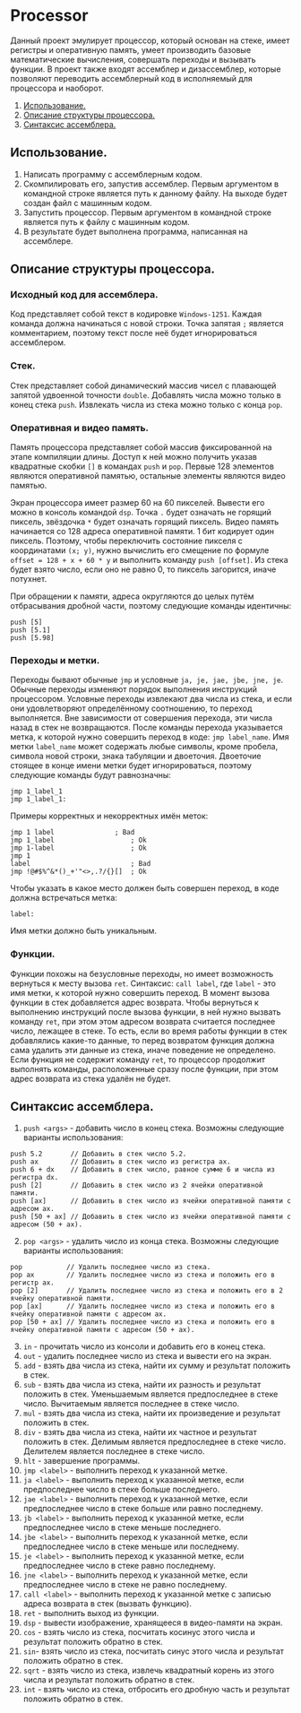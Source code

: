 ﻿# Processor
Данный проект эмулирует процессор, который основан на стеке, имеет регистры и оперативную память,
 умеет производить базовые математические вычисления, совершать переходы и вызывать функции. В проект также входят ассемблер и дизассемблер,
 которые позволяют переводить ассемблерный код в исполняемый для процессора и наоборот.

1. [Использование.](#использование)
2. [Описание структуры процессора.](#описание-структуры-процессора)
3. [Синтаксис ассемблера.](#синтаксис-ассемблера)

## Использование.

1. Написать программу с ассемблерным кодом.
2. Скомпилировать его, запустив ассемблер. Первым аргументом в командной строке является путь к данному файлу. На выходе будет создан файл с машинным кодом.
3. Запустить процессор. Первым аргументом в командной строке является путь к файлу с машинным кодом.
4. В результате будет выполнена программа, написанная на ассемблере.

## Описание структуры процессора.

### Исходный код для ассемблера.
Код представляет собой текст в кодировке `Windows-1251`. Каждая команда должна начинаться с новой строки. Точка запятая `;` является комментарием, поэтому текст 
после неё будет игнорироваться ассемблером.

### Стек.
Стек представляет собой динамический массив чисел с плавающей запятой удвоенной точности `double`.
Добавлять числа можно только в конец стека `push`. Извлекать числа из стека можно только с конца `pop`.

### Оперативная и видео память.
Память процессора представляет собой массив фиксированной на этапе компиляции длины. Доступ к ней можно получить указав квадратные скобки `[]` в командах `push` и `pop`.
Первые 128 элементов являются оперативной памятью, остальные элементы являются видео памятью.

Экран процессора имеет размер 60 на 60 пикселей. Вывести его можно в консоль командой `dsp`. Точка 
`.` будет означать не горящий пиксель, звёздочка `*` будет означать горящий пиксель.
Видео память начинается со 128 адреса оперативной памяти. 1 бит кодирует один пиксель. Поэтому, чтобы переключить состояние пикселя с координатами `(x; y)`, 
нужно вычислить его смещение по формуле `offset = 128 + x + 60 * y` и выполнить команду `push [offset]`. Из стека будет взято число, если оно не равно 0, то пиксель загорится, иначе потухнет.

При обращении к памяти, адреса округляются до целых путём отбрасывания дробной части, поэтому следующие команды идентичны:
```
push [5]
push [5.1]
push [5.98]
```

### Переходы и метки.
Переходы бывают обычные `jmp` и условные `ja, je, jae, jbe, jne, je`. Обычные переходы изменяют порядок выполнения инструкций процессором. Условные переходы извлекают два числа из стека,
 и если они удовлетворяют определённому соотношению, то переход выполняется. Вне зависимости от совершения перехода, эти числа назад в стек не возвращаются. 
После команды перехода указывается метка, к которой нужно совершить переход в коде: `jmp label_name`. Имя метки `label_name` может содержать любые символы, кроме пробела,
 символа новой строки, знака табуляции и двоеточия. Двоеточие стоящее в конце имени метки будет игнорироваться, поэтому следующие команды будут равнозначны:
```
jmp 1_label_1
jmp 1_label_1:
```

Примеры корректных и некорректных имён меток:
```
jmp 1 label	              ; Bad
jmp 1_label                   ; Ok
jmp 1-label                   ; Ok
jmp 1
label                         ; Bad
jmp !@#$%^&*()_+'"<>,.?/{}[]  ; Ok
```

Чтобы указать в какое место должен быть совершен переход, в коде должна встречаться метка:
```
label:
```
Имя метки должно быть уникальным.

### Функции.
Функции похожы на безусловные переходы, но имеет возможность вернуться к месту вызова `ret`. Синтаксис: `call label`, где `label` - это имя метки, к которой нужно совершить переход.
В момент вызова функции в стек добавляется адрес возврата.
Чтобы вернуться к выполнению инструкций после вызова функции, в ней нужно вызвать команду `ret`, при этом этом адресом возврата считается последнее число, лежащее в стеке. 
То есть, если во время работы функции в стек добавлялись какие-то данные, то перед возвратом функция должна сама удалить эти данные из стека, иначе поведение не определено. 
Если функция не содержит команду `ret`, то процессор продолжит выполнять команды, расположенные сразу после функции, при этом адрес возврата из стека удалён не будет.

## Синтаксис ассемблера.

1. `push <args>` - добавить число в конец стека. Возможны следующие варианты использования:

```
push 5.2       // Добавить в стек число 5.2.
push ax        // Добавить в стек число из регистра ax.
push 6 + dx    // Добавить в стек число, равное сумме 6 и числа из регистра dx.
push [2]       // Добавить в стек число из 2 ячейки оперативной памяти.
push [ax]      // Добавить в стек число из ячейки оперативной памяти с адресом ax.
push [50 + ax] // Добавить в стек число из ячейки оперативной памяти с адресом (50 + ax).
```

2. `pop <args>` - удалить число из конца стека. Возможны следующие варианты использования:

```
pop           // Удалить последнее число из стека.
pop ax        // Удалить последнее число из стека и положить его в регистр ax.
pop [2]       // Удалить последнее число из стека и положить его в 2 ячейку оперативной памяти.
pop [ax]      // Удалить последнее число из стека и положить его в ячейку оперативной памяти с адресом ax.
pop [50 + ax] // Удалить последнее число из стека и положить его в ячейку оперативной памяти с адресом (50 + ax).
```

3. `in` - прочитать число из консоли и добавить его в конец стека.
4. `out` - удалить последнее число из стека и вывести его на экран.
5. `add` - взять два числа из стека, найти их сумму и результат положить в стек.
6. `sub` - взять два числа из стека, найти их разность и результат положить в стек. 
Уменьшаемым является предпоследнее  в стеке число. Вычитаемым является последнее в стеке число.
7. `mul` - взять два числа из стека, найти их произведение и результат положить в стек.
8. `div` - взять два числа из стека, найти их частное и результат положить в стек. 
Делимым является предпоследнее  в стеке число. Делителем является последнее в стеке число.
9. `hlt` - завершение программы.
10. `jmp <label>` - выполнить переход к указанной метке.
11. `ja <label>` - выполнить переход к указанной метке, если предпоследнее число в стеке больше последнего.
12. `jae <label>` - выполнить переход к указанной метке, если предпоследнее число в стеке больше или равно последнему.
13. `jb <label>` - выполнить переход к указанной метке, если предпоследнее число в стеке меньше последнего.
14. `jbe <label>` - выполнить переход к указанной метке, если предпоследнее число в стеке меньше или последнему.
15. `je <label>` - выполнить переход к указанной метке, если предпоследнее число в стеке равно последнему.
16. `jne <label>` - выполнить переход к указанной метке, если предпоследнее число в стеке не равно последнему.
17. `call <label>` - выполнить переход к указанной метке с записью адреса возврата в стек (вызвать функцию).
18. `ret` - выполнить выход из функции.
19. `dsp` - вывести изображение, хранящееся в видео-памяти на экран.
20. `cos` - взять число из стека, посчитать косинус этого числа и результат положить обратно в стек.
21. `sin`- взять число из стека, посчитать синус этого числа и результат положить обратно в стек.
22. `sqrt` - взять число из стека, извлечь квадратный корень из этого числа и результат положить обратно в стек.
23. `int` - взять число из стека, отбросить его дробную часть и результат положить обратно в стек.
